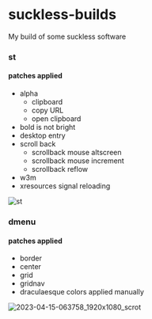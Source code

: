 # suckless-builds
My build of some suckless software

### st
#### patches applied
- alpha
  - clipboard
  - copy URL
  - open clipboard
- bold is not bright
- desktop entry
- scroll back
  - scrollback mouse altscreen
  - scrollback mouse increment
  - scrollback reflow
- w3m
- xresources signal reloading

![st](https://user-images.githubusercontent.com/107309764/232180205-62ea7a9c-f8f8-49d2-986c-a304aa9993e8.png)

### dmenu
#### patches applied
- border
- center
- grid
- gridnav
- draculaesque colors applied manually 

![2023-04-15-063758_1920x1080_scrot](https://user-images.githubusercontent.com/107309764/232180349-1017e9b2-7ae5-4918-8b22-2099d7955bc2.png)
